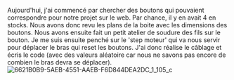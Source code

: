 Aujourd'hui, j'ai commencé par chercher des boutons qui pouvaient correspondre pour notre projet sur le web. Par chance, il y en avait 4 en stocks.
Nous avons donc revu les plans de la boite avec les dimensions des boutons. Nous avons ensuite fait un petit atelier de soudure des fils sur le bouton.
Je me suis ensuite penché sur le 'step moteur' qui va nous servir pour déplacer le bras qui reset les boutons. J'ai donc réalise le câblage et écris le
code (avec des valeurs aléatoire car nous ne savons pas encore de combien le bras devra se déplacer).
![6621B0B9-5AEB-4551-AAEB-F6D844DEA2DC_1_105_c](https://user-images.githubusercontent.com/120423952/213426436-95a704d0-cda3-4078-969e-00aad9038c52.jpeg)
